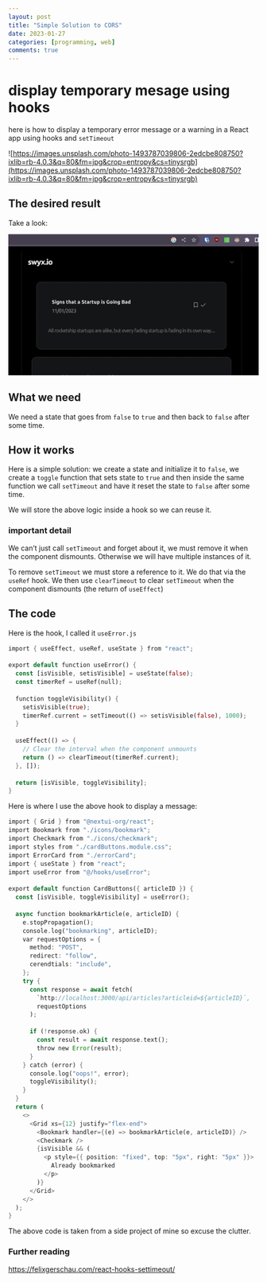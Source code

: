 ```yaml
---
layout: post
title: "Simple Solution to CORS"
date: 2023-01-27
categories: [programming, web]
comments: true
---
```


# display temporary mesage using hooks

here is how to display a temporary error message or a warning in a React app using hooks and `setTimeout`

![https://images.unsplash.com/photo-1493787039806-2edcbe808750?ixlib=rb-4.0.3&q=80&fm=jpg&crop=entropy&cs=tinysrgb](https://images.unsplash.com/photo-1493787039806-2edcbe808750?ixlib=rb-4.0.3&q=80&fm=jpg&crop=entropy&cs=tinysrgb)

## The desired result

Take a look:

![react_alert.gif](../assets/2023-01-30-Display-temporary-message-using-react-hooks/react_alert.gif)

## What we need

We need a state that goes from `false` to `true` and then back to `false` after some time.

## How it works

Here is a simple solution: we create a state and initialize it to `false`, we create a `toggle` function that sets state to `true` and then inside the same function we call `setTimeout` and have it reset the state to `false` after some time.

We will store the above logic inside a hook so we can reuse it.

### important detail

We can’t just call `setTimeout` and forget about it, we must remove it when the component dismounts. Otherwise we will have multiple instances of it.

To remove `setTimeout` we must store a reference to it. We do that via the `useRef` hook. We then use `clearTimeout` to clear `setTimeout` when the component dismounts (the return of `useEffect`)

## The code

Here is the hook, I called it `useError.js`

```rust
import { useEffect, useRef, useState } from "react";

export default function useError() {
  const [isVisible, setisVisible] = useState(false);
  const timerRef = useRef(null);

  function toggleVisibility() {
    setisVisible(true);
    timerRef.current = setTimeout(() => setisVisible(false), 1000);
  }

  useEffect(() => {
    // Clear the interval when the component unmounts
    return () => clearTimeout(timerRef.current);
  }, []);

  return [isVisible, toggleVisibility];
}
```

Here is where I use the above hook to display a message:

```rust
import { Grid } from "@nextui-org/react";
import Bookmark from "./icons/bookmark";
import Checkmark from "./icons/checkmark";
import styles from "./cardButtons.module.css";
import ErrorCard from "./errorCard";
import { useState } from "react";
import useError from "@/hooks/useError";

export default function CardButtons({ articleID }) {
  const [isVisible, toggleVisibility] = useError();

  async function bookmarkArticle(e, articleID) {
    e.stopPropagation();
    console.log("bookmarking", articleID);
    var requestOptions = {
      method: "POST",
      redirect: "follow",
      cerendtials: "include",
    };
    try {
      const response = await fetch(
        `http://localhost:3000/api/articles?articleid=${articleID}`,
        requestOptions
      );

      if (!response.ok) {
        const result = await response.text();
        throw new Error(result);
      }
    } catch (error) {
      console.log("oops!", error);
      toggleVisibility();
    }
  }
  return (
    <>
      <Grid xs={12} justify="flex-end">
        <Bookmark handler={(e) => bookmarkArticle(e, articleID)} />
        <Checkmark />
        {isVisible && (
          <p style={{ position: "fixed", top: "5px", right: "5px" }}>
            Already bookmarked
          </p>
        )}
      </Grid>
    </>
  );
}
```

The above code is taken from a side project of mine so excuse the clutter.

### Further reading

https://felixgerschau.com/react-hooks-settimeout/
